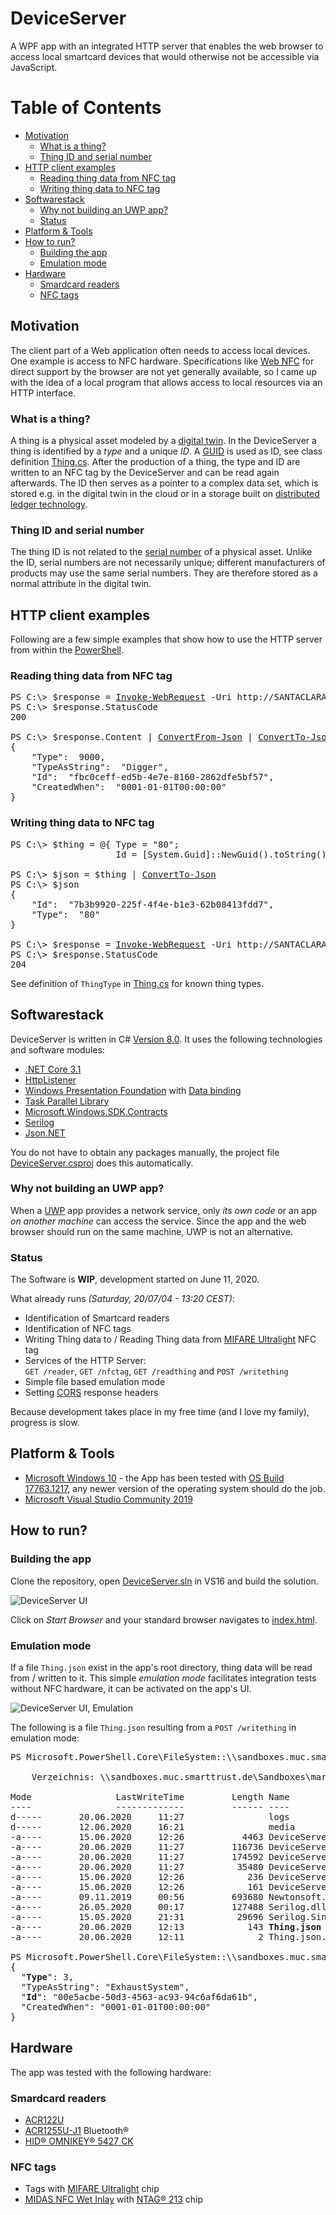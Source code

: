 # DeviceServer
A WPF app with an integrated HTTP server that enables the web browser to access local smartcard devices that would otherwise not be accessible via JavaScript.

Table of Contents
=================

  * [Motivation](#Motivation)
    * [What is a thing?](#What-is-a-thing)
    * [Thing ID and serial number](#Thing-ID-and-serial-number)
  * [HTTP client examples](#HTTP-client-examples)
    * [Reading thing data from NFC tag](#Reading-thing-data-from-NFC-tag)
    * [Writing thing data to NFC tag](#Writing-thing-data-to-NFC-tag )
  * [Softwarestack](#Softwarestack)
    * [Why not building an UWP app?](#Why-not-building-an-UWP-app)
    * [Status](#Status)
  * [Platform & Tools](#Platform-Tools)
  * [How to run?](#How-to-run)
    * [Building the app](#Building-the-app)
    * [Emulation mode](#Emulation-mode)
  * [Hardware](#Hardware)
    * [Smardcard readers](#Smardcard-readers)
    * [NFC tags](#NFC-tags)
    
## Motivation
The client part of a Web application often needs to access local devices. One example is access to NFC hardware. Specifications like [Web NFC](https://w3c.github.io/web-nfc/) for direct support by the browser are not yet generally available, so I came up with the idea of a local program that allows access to local resources via an HTTP interface.

### What is a thing?
A thing is a physical asset modeled by a [digital twin](https://en.wikipedia.org/wiki/Digital_twin). In the DeviceServer a thing is identified by a _type_ and a unique _ID_. A [GUID](https://de.wikipedia.org/wiki/Globally_Unique_Identifier) is used as ID, see class definition [Thing.cs](./DeviceServer/Thing.cs). After the production of a thing, the type and ID are written to an NFC tag by the DeviceServer and can be read again afterwards. The ID then serves as a pointer to a complex data set, which is stored e.g. in the digital twin in the cloud or in a storage built on [distributed ledger technology](https://en.wikipedia.org/wiki/Distributed_ledger). 

### Thing ID and serial number
The thing ID is not related to the [serial number](https://en.wikipedia.org/wiki/Serial_number) of a physical asset. Unlike the ID, serial numbers are not necessarily unique; different manufacturers of products may use the same serial numbers. They are therefore stored as a normal attribute in the digital twin. 

## HTTP client examples
Following are a few simple examples that show how to use the HTTP server from within the [PowerShell](https://docs.microsoft.com/en-us/powershell/).

### Reading thing data from NFC tag
<pre>
PS C:\> $response = <a href="https://docs.microsoft.com/en-us/powershell/module/microsoft.powershell.utility/invoke-webrequest">Invoke-WebRequest</a> -Uri http://SANTACLARA.muc.smarttrust.de:9090<b>/readthing</b> -UseBasicParsing
PS C:\> $response.StatusCode
200

PS C:\> $response.Content | <a href="https://docs.microsoft.com/en-us/powershell/module/microsoft.powershell.utility/convertfrom-json">ConvertFrom-Json</a> | <a href="https://docs.microsoft.com/en-us/powershell/module/microsoft.powershell.utility/convertto-json">ConvertTo-Json</a>
{
    "Type":  9000,
    "TypeAsString":  "Digger",
    "Id":  "fbc0ceff-ed5b-4e7e-8160-2862dfe5bf57",
    "CreatedWhen":  "0001-01-01T00:00:00"
}
</pre>

### Writing thing data to NFC tag 
<pre>
PS C:\> $thing = @{ Type = "80"; 
                    Id = [System.Guid]::NewGuid().toString() }

PS C:\> $json = $thing | <a href="https://docs.microsoft.com/en-us/powershell/module/microsoft.powershell.utility/convertto-json">ConvertTo-Json</a> 
PS C:\> $json
{
    "Id":  "7b3b9920-225f-4f4e-b1e3-62b08413fdd7",
    "Type":  "80"
}

PS C:\> $response = <a href="https://docs.microsoft.com/en-us/powershell/module/microsoft.powershell.utility/invoke-webrequest">Invoke-WebRequest</a> -Uri http://SANTACLARA.muc.smarttrust.de:9090<b>/writething</b> -Method POST -Body $json
PS C:\> $response.StatusCode
204
</pre>
See definition of `ThingType` in [Thing.cs](./DeviceServer/Thing.cs) for known thing types.

## Softwarestack
DeviceServer is written in C# [Version 8.0](https://stackoverflow.com/questions/247621/what-are-the-correct-version-numbers-for-c). It uses the following technologies and software modules:
* [.NET Core 3.1](https://dotnet.microsoft.com/download/dotnet-core/3.1)
* [HttpListener](https://docs.microsoft.com/en-us/dotnet/api/system.net.httplistener?view=netcore-3.1)
* [Windows Presentation Foundation](https://docs.microsoft.com/en-us/dotnet/desktop-wpf/overview/?view=vs-2019) with [Data binding](https://docs.microsoft.com/en-us/dotnet/desktop-wpf/data/data-binding-overview)
* [Task Parallel Library](https://docs.microsoft.com/en-us/dotnet/standard/parallel-programming/task-parallel-library-tpl)
* [Microsoft.Windows.SDK.Contracts](https://docs.microsoft.com/en-us/windows/apps/desktop/modernize/desktop-to-uwp-enhance)
* [Serilog](https://github.com/serilog/serilog)
* [Json.NET](https://www.newtonsoft.com/json)

You do not have to obtain any packages manually, the project file [DeviceServer.csproj](./DeviceServer/DeviceServer.csproj) does this automatically. 

### Why not building an UWP app?
When a [UWP](https://docs.microsoft.com/en-us/windows/uwp/) app provides a network service, only _its own code_ or an app _on another machine_ can access the service. Since the app and the web browser should run on the same machine, UWP is not an alternative.

### Status
The Software is **WIP**, development started on June 11, 2020. 

What already runs _(Saturday, 20/07/04 - 13:20 CEST)_:
* Identification of Smartcard readers
* Identification of NFC tags
* Writing Thing data to / Reading Thing data from [MIFARE Ultralight](https://www.nxp.com/docs/en/data-sheet/MF0ICU1.pdf) NFC tag 
* Services of the HTTP Server:<br/>`GET /reader`, `GET /nfctag`, `GET /readthing` and `POST /writething`
* Simple file based emulation mode
* Setting [CORS](https://en.wikipedia.org/wiki/Cross-origin_resource_sharing) response headers

Because development takes place in my free time (and I love my family), progress is slow.

## Platform & Tools
* [Microsoft Windows 10](https://docs.microsoft.com/en-us/windows/release-information/) - the App has been tested with [OS Build 17763.1217](https://support.microsoft.com/en-us/help/4551853/windows-10-update-kb4551853), any newer version of the operating system should do the job. 
* [Microsoft Visual Studio Community 2019](https://visualstudio.microsoft.com/vs/community/)

## How to run?
### Building the app
Clone the repository, open [DeviceServer.sln](./DeviceServer.sln) in VS16 and build the solution.

![DeviceServer UI](./DeviceServer/media/200620%20DeviceServer%20UI.png)

Click on _Start Browser_ and your standard browser navigates to [index.html](./DeviceServer/media/index.html).

### Emulation mode
If a file `Thing.json` exist in the app's root directory, thing data will be read from / written to it. This simple _emulation mode_ facilitates integration tests without NFC hardware, it can be activated on the app's UI. 

![DeviceServer UI, Emulation](./DeviceServer/media/200620%20DeviceServer%20UI,%20Emulation.png)

The following is a file `Thing.json` resulting from a `POST /writething` in emulation mode:
<pre>
PS Microsoft.PowerShell.Core\FileSystem::\\sandboxes.muc.smarttrust.de\Sandboxes\markus\Git-Repositories\DeviceServer\DeviceServer\bin\Debug\netcoreapp3.1> dir

    Verzeichnis: \\sandboxes.muc.smarttrust.de\Sandboxes\markus\Git-Repositories\DeviceServer\DeviceServer\bin\Debug\netcoreapp3.1

Mode                LastWriteTime         Length Name                                                                                                                              
----                -------------         ------ ----                                                                                                                              
d-----       20.06.2020     11:27                logs                                                                                                                              
d-----       12.06.2020     16:21                media                                                                                                                             
-a----       15.06.2020     12:26           4463 DeviceServer.deps.json                                                                                                            
-a----       20.06.2020     11:27         116736 DeviceServer.dll                                                                                                                  
-a----       20.06.2020     11:27         174592 DeviceServer.exe                                                                                                                  
-a----       20.06.2020     11:27          35480 DeviceServer.pdb                                                                                                                  
-a----       15.06.2020     12:26            236 DeviceServer.runtimeconfig.dev.json                                                                                               
-a----       15.06.2020     12:26            161 DeviceServer.runtimeconfig.json                                                                                                   
-a----       09.11.2019     00:56         693680 Newtonsoft.Json.dll                                                                                                               
-a----       26.05.2020     00:17         127488 Serilog.dll                                                                                                                       
-a----       15.05.2020     21:31          29696 Serilog.Sinks.File.dll                                                                                                            
-a----       20.06.2020     12:13            143 <b>Thing.json</b>                                                                                                                        
-a----       20.06.2020     12:11              2 Thing.json.backup                                                                                                                 

PS Microsoft.PowerShell.Core\FileSystem::\\sandboxes.muc.smarttrust.de\Sandboxes\markus\Git-Repositories\DeviceServer\DeviceServer\bin\Debug\netcoreapp3.1> <a href="https://docs.microsoft.com/en-us/powershell/module/microsoft.powershell.management/get-content">Get-Content</a> -Path .\<b>Thing.json</b>
{
  "<b>Type</b>": 3,
  "TypeAsString": "ExhaustSystem",
  "<b>Id</b>": "00e5acbe-50d3-4563-ac93-94c6af6da61b",
  "CreatedWhen": "0001-01-01T00:00:00"
}
</pre>
## Hardware
The app was tested with the following hardware:
### Smardcard readers
* [ACR122U](https://www.acs.com.hk/en/products/3/acr122u-usb-nfc-reader/)
* [ACR1255U-J1](https://www.acs.com.hk/en/products/403/acr1255u-j1-acs-secure-bluetooth%C2%AE-nfc-reader/) Bluetooth®
* [HID® OMNIKEY® 5427 CK](https://www.hidglobal.com/products/readers/omnikey/5427)

### NFC tags
* Tags with [MIFARE Ultralight](https://www.nxp.com/docs/en/data-sheet/MF0ICU1.pdf) chip
* [MIDAS NFC Wet Inlay](https://www.smartrac-group.com/midas-nfc.html) with [NTAG® 213](https://www.nxp.com/products/rfid-nfc/nfc-hf/ntag/ntag-for-tags-labels/ntag-213-215-216-nfc-forum-type-2-tag-compliant-ic-with-144-504-888-bytes-user-memory:NTAG213_215_216) chip
